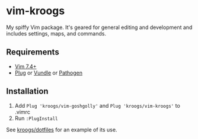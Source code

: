 vim-kroogs
==========

My spiffy Vim package.  It's geared for general editing and development and includes settings, maps, and commands.

Requirements
------------

- [Vim 7.4+](http://www.vim.org/)
- [Plug](https://github.com/junegunn/vim-plug) or [Vundle](https://github.com/gmarik/vundle) or [Pathogen](https://github.com/tpope/vim-pathogen)

Installation
------------

  1. Add `Plug 'kroogs/vim-goshgolly'` and `Plug 'kroogs/vim-kroogs'` to .vimrc
  2. Run `:PlugInstall`

See [kroogs/dotfiles](https://github.com/kroogs/dotfiles/blob/master/lib/.vim/vimrc) for an example of its use.
